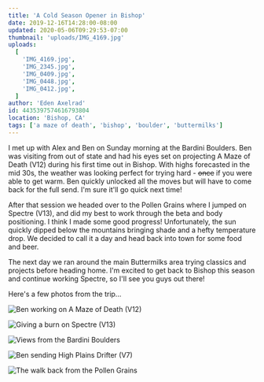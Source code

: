 ```yaml
---
title: 'A Cold Season Opener in Bishop'
date: 2019-12-16T14:28:00-08:00
updated: 2020-05-06T09:29:53-07:00
thumbnail: 'uploads/IMG_4169.jpg'
uploads:
  [
    'IMG_4169.jpg',
    'IMG_2345.jpg',
    'IMG_0409.jpg',
    'IMG_0448.jpg',
    'IMG_0412.jpg',
  ]
author: 'Eden Axelrad'
id: 4435397574616793804
location: 'Bishop, CA'
tags: ['a maze of death', 'bishop', 'boulder', 'buttermilks']
---
```


I met up with Alex and Ben on Sunday morning at the Bardini Boulders. Ben was visiting from out of state and had his eyes set on projecting A Maze of Death (V12) during his first time out in Bishop. With highs forecasted in the mid 30s, the weather was looking perfect for trying hard - ~~once~~ if you were able to get warm. Ben quickly unlocked all the moves but will have to come back for the full send. I'm sure it'll go quick next time!

After that session we headed over to the Pollen Grains where I jumped on Spectre (V13), and did my best to work through the beta and body positioning. I think I made some good progress! Unfortunately, the sun quickly dipped below the mountains bringing shade and a hefty temperature drop. We decided to call it a day and head back into town for some food and beer.

The next day we ran around the main Buttermilks area trying classics and projects before heading home. I'm excited to get back to Bishop this season and continue working Spectre, so I'll see you guys out there!

Here's a few photos from the trip...

![Ben working on A Maze of Death (V12)](uploads/IMG_4169.jpg)

![Giving a burn on Spectre (V13)](uploads/IMG_2345.jpg)

![Views from the Bardini Boulders](uploads/IMG_0409.jpg)

![Ben sending High Plains Drifter (V7)](uploads/IMG_0448.jpg)

![The walk back from the Pollen Grains](uploads/IMG_0412.jpg)
